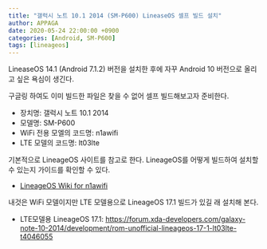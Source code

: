 ```yaml
---
title: "갤럭시 노트 10.1 2014 (SM-P600) LineaseOS 셀프 빌드 설치"
author: APPAGA
date: 2020-05-24 22:00:00 +0900
categories: [Android, SM-P600]
tags: [lineageos]
---
```


LineaseOS 14.1 (Android 7.1.2) 버전을 설치한 후에 자꾸 Android 10 버전으로 올리고 싶은 욕심이 생긴다.

구글링 하여도 이미 빌드한 파일은 찾을 수 없어 셀프 빌드해보고자 준비한다.

* 장치명: 갤럭시 노트 10.1 2014
* 모델명: SM-P600
* WiFi 전용 모엘의 코드명: n1awifi
* LTE 모델의 코드명: lt03lte

기본적으로 LineageOS 사이트를 참고로 한다. 
LineageOS를 어떻게 빌드하여 설치할 수 있는지 가이드를 확인할 수 있다.

* [LineageOS Wiki for n1awifi][lineageos_wiki]

내것은 WiFi 모델이지만 LTE 모델용으로 LineageOS 17.1 빌드가 있길 래 설치해 본다.

* LTE모델용 LineageOS 17.1: https://forum.xda-developers.com/galaxy-note-10-2014/development/rom-unofficial-lineageos-17-1-lt03lte-t4046055

[lineageos_wiki]: https://wiki.lineageos.org/devices/n1awifi